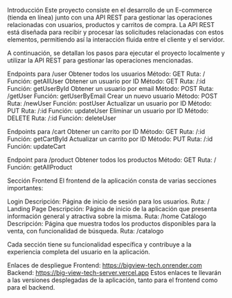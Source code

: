 Introducción
Este proyecto consiste en el desarrollo de un E-commerce (tienda en línea) junto con una API REST para gestionar las operaciones relacionadas con usuarios, productos y carritos de compra. La API REST está diseñada para recibir y procesar las solicitudes relacionadas con estos elementos, permitiendo así la interacción fluida entre el cliente y el servidor.

A continuación, se detallan los pasos para ejecutar el proyecto localmente y utilizar la API REST para gestionar las operaciones mencionadas.

Endpoints para /user
Obtener todos los usuarios
Método: GET
Ruta: /
Función: getAllUser
Obtener un usuario por ID
Método: GET
Ruta: /:id
Función: getUserById
Obtener un usuario por email
Método: POST
Ruta: /getUser
Función: getUserByEmail
Crear un nuevo usuario
Método: POST
Ruta: /newUser
Función: postUser
Actualizar un usuario por ID
Método: PUT
Ruta: /:id
Función: updateUser
Eliminar un usuario por ID
Método: DELETE
Ruta: /:id
Función: deleteUser

Endpoints para /cart
Obtener un carrito por ID
Método: GET
Ruta: /:id
Función: getCartById
Actualizar un carrito por ID
Método: PUT
Ruta: /:id
Función: updateCart

Endpoint para /product
Obtener todos los productos
Método: GET
Ruta: /
Función: getAllProduct

Sección Frontend
El frontend de la aplicación consta de varias secciones importantes:

Login
Descripción: Página de inicio de sesión para los usuarios.
Ruta: /
Landing Page
Descripción: Página de inicio de la aplicación que presenta información general y atractiva sobre la misma.
Ruta: /home
Catálogo
Descripción: Página que muestra todos los productos disponibles para la venta, con funcionalidad de búsqueda.
Ruta: /catalogo

Cada sección tiene su funcionalidad específica y contribuye a la experiencia completa del usuario en la aplicación.

Enlaces de despliegue
Frontend: https://bigview-tech.onrender.com
Backend: https://big-view-tech-server.vercel.app
Estos enlaces te llevarán a las versiones desplegadas de la aplicación, tanto para el frontend como para el backend.

